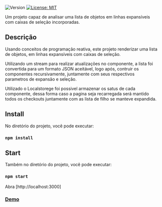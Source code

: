 <p>
  <img alt="Version" src="https://img.shields.io/badge/version-1.0.0-blue.svg?cacheSeconds=2592000" />
  <a href="#" target="_blank">
    <img alt="License: MIT" src="https://img.shields.io/badge/License-MIT-yellow.svg" />
  </a>
</p>

Um projeto capaz de analisar uma lista de objetos em linhas expansíveis com caixas de seleção incorporadas.

## Descrição ##

Usando conceitos de programação reativa, este projeto renderizar uma lista de objetos, em linhas expansíveis com caixas de seleção. 

Utilizando um stream para realizar atualizações no componente, a lista foi convertida para um formato JSON aceitável, logo após, contruir os componentes recursivamente, juntamente com seus respectivos parametros de expansão e seleção.

Utilizado o Localstorege foi possivel armazenar os satus de cada componente, dessa forma caso a pagina seja recarregada será mantido todos os checkouts juntamente com as lista de filho se manteve expandida.
## Install ##

No diretório do projeto, você pode executar:

### `npm install`

## Start ## 

Também no diretório do projeto, você pode executar:

### `npm start`

Abra [http://localhost:3000]

### [Demo]()